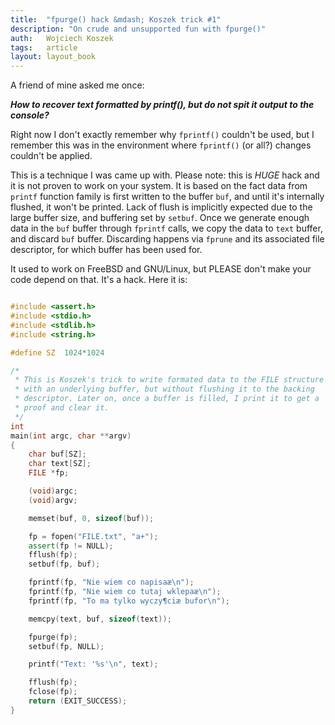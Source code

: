 ```yaml
---
title:	"fpurge() hack &mdash; Koszek trick #1"
description: "On crude and unsupported fun with fpurge()"
auth:	Wojciech Koszek
tags:	article
layout: layout_book
---
```


A friend of mine asked me once:

***How to recover text formatted by printf(), but do not spit it
output to the console?***

Right now I don't exactly remember why `fprintf()` couldn't be used, but I
remember this was in the environment where `fprintf()` (or all?) changes
couldn't be applied.

This is a technique I was came up with. Please note: this is *HUGE* hack and
it is not proven to work on your system. It is based on the fact data from
`printf` function family is first written to the buffer `buf`, and until
it's internally flushed, it won't be printed. Lack of flush is implicitly
expected due to the large buffer size, and buffering set by `setbuf`. Once
we generate enough data in the `buf` buffer through `fprintf` calls, we copy
the data to `text` buffer, and discard `buf` buffer. Discarding happens via
`fprune` and its associated file descriptor, for which buffer has been used
for.

It used to work on FreeBSD and GNU/Linux, but PLEASE don't make your code
depend on that. It's a hack.  Here it is:

~~~  cpp

#include <assert.h>
#include <stdio.h>
#include <stdlib.h>
#include <string.h>

#define	SZ	1024*1024

/*
 * This is Koszek's trick to write formated data to the FILE structure
 * with an underlying buffer, but without flushing it to the backing
 * descriptor. Later on, once a buffer is filled, I print it to get a
 * proof and clear it.
 */
int
main(int argc, char **argv)
{
	char buf[SZ];
	char text[SZ];
	FILE *fp;

	(void)argc;
	(void)argv;

	memset(buf, 0, sizeof(buf));

	fp = fopen("FILE.txt", "a+");
	assert(fp != NULL);
	fflush(fp);
	setbuf(fp, buf);

	fprintf(fp, "Nie wiem co napisaæ\n");
	fprintf(fp, "Nie wiem co tutaj wklepaæ\n");
	fprintf(fp, "To ma tylko wyczy¶ciæ bufor\n");

	memcpy(text, buf, sizeof(text));

	fpurge(fp);
	setbuf(fp, NULL);

	printf("Text: '%s'\n", text);

	fflush(fp);
	fclose(fp);
	return (EXIT_SUCCESS);
}
~~~
